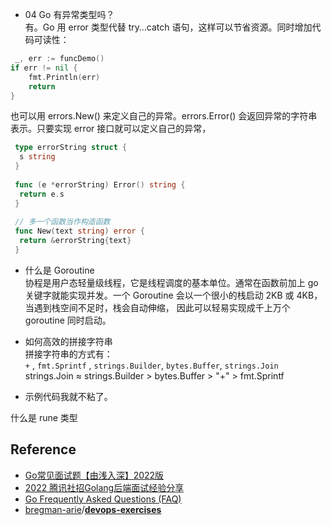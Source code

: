 - 04 Go 有异常类型吗？  
有。Go 用 error 类型代替 try…catch 语句，这样可以节省资源。同时增加代码可读性：

```go
 _, err := funcDemo()
if err != nil {
    fmt.Println(err)
    return
}
```

也可以用 errors.New() 来定义自己的异常。errors.Error() 会返回异常的字符串表示。只要实现 error 接口就可以定义自己的异常，

```go
 type errorString struct {
  s string
 }
 ​
 func (e *errorString) Error() string {
  return e.s
 }
 ​
 // 多一个函数当作构造函数
 func New(text string) error {
  return &errorString{text}
 }
```

- 什么是 Goroutine  
协程是用户态轻量级线程，它是线程调度的基本单位。通常在函数前加上 go 关键字就能实现并发。一个 Goroutine 会以一个很小的栈启动 2KB 或 4KB，当遇到栈空间不足时，栈会自动伸缩， 因此可以轻易实现成千上万个 goroutine 同时启动。

- 如何高效的拼接字符串  
拼接字符串的方式有：`+` , `fmt.Sprintf` , `strings.Builder`, `bytes.Buffer`, `strings.Join`  
strings.Join ≈ strings.Builder > bytes.Buffer > "+" > fmt.Sprintf
- 示例代码我就不粘了。

什么是 rune 类型

## Reference

- [Go常见面试题【由浅入深】2022版](https://zhuanlan.zhihu.com/p/471490292)
- [2022 腾讯社招Golang后端面试经验分享](https://zhuanlan.zhihu.com/p/507820598)
- [Go Frequently Asked Questions (FAQ)](https://go.dev/doc/faq)
- [bregman-arie](https://github.com/bregman-arie)/**[devops-exercises](https://github.com/bregman-arie/devops-exercises)**
